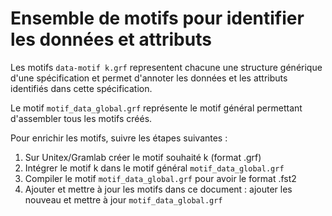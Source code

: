 # Ensemble de motifs pour identifier les données et attributs
Les motifs `data-motif k.grf` representent chacune une structure générique d'une spécification et permet d'annoter les données et les attributs identifiés dans cette spécification.

Le motif `motif_data_global.grf` représente le motif général permettant d'assembler tous les motifs créés.

Pour enrichir les motifs, suivre les étapes suivantes : 
1. Sur Unitex/Gramlab créer le motif souhaité k (format .grf)
2. Intégrer le motif k dans le motif général `motif_data_global.grf`
3. Compiler le motif `motif_data_global.grf` pour avoir le format .fst2
4. Ajouter et mettre à jour les motifs dans ce document : ajouter les nouveau et mettre à jour `motif_data_global.grf`
